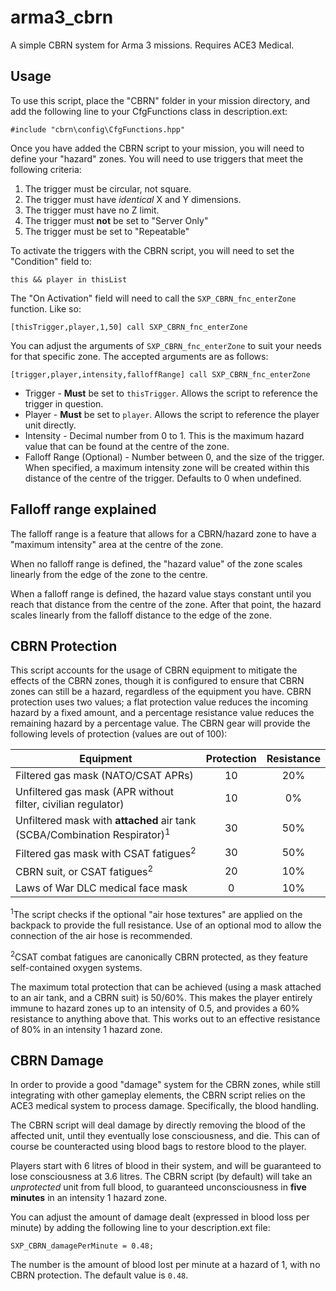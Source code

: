 # arma3_cbrn
A simple CBRN system for Arma 3 missions. Requires ACE3 Medical.

## Usage
To use this script, place the "CBRN" folder in your mission directory, and add the following line to your CfgFunctions class in description.ext:
```sqf
#include "cbrn\config\CfgFunctions.hpp"
```

Once you have added the CBRN script to your mission, you will need to define your "hazard" zones. You will need to use triggers that meet the following criteria:
1. The trigger must be circular, not square.
1. The trigger must have *identical* X and Y dimensions.
1. The trigger must have no Z limit.
1. The trigger must **not** be set to "Server Only"
1. The trigger must be set to "Repeatable"

To activate the triggers with the CBRN script, you will need to set the "Condition" field to:
```sqf
this && player in thisList
```
The "On Activation" field will need to call the `SXP_CBRN_fnc_enterZone` function. Like so:
```sqf
[thisTrigger,player,1,50] call SXP_CBRN_fnc_enterZone
```
You can adjust the arguments of `SXP_CBRN_fnc_enterZone` to suit your needs for that specific zone. The accepted arguments are as follows:
```sqf
[trigger,player,intensity,falloffRange] call SXP_CBRN_fnc_enterZone
```
* Trigger - **Must** be set to `thisTrigger`. Allows the script to reference the trigger in question.
* Player - **Must** be set to `player`. Allows the script to reference the player unit directly.
* Intensity - Decimal number from 0 to 1. This is the maximum hazard value that can be found at the centre of the zone.
* Falloff Range (Optional) - Number between 0, and the size of the trigger. When specified, a maximum intensity zone will be created within this distance of the centre of the trigger. Defaults to 0 when undefined.

## Falloff range explained
The falloff range is a feature that allows for a CBRN/hazard zone to have a "maximum intensity" area at the centre of the zone. 

When no falloff range is defined, the "hazard value" of the zone scales linearly from the edge of the zone to the centre.

When a falloff range is defined, the hazard value stays constant until you reach that distance from the centre of the zone. After that point, the hazard scales linearly from the falloff distance to the edge of the zone.

## CBRN Protection
This script accounts for the usage of CBRN equipment to mitigate the effects of the CBRN zones, though it is configured to ensure that CBRN zones can still be a hazard, regardless of the equipment you have. CBRN protection uses two values; a flat protection value reduces the incoming hazard by a fixed amount, and a percentage resistance value reduces the remaining hazard by a percentage value. The CBRN gear will provide the following levels of protection (values are out of 100):

| Equipment | Protection | Resistance |
|---|:---:|:---:|
| Filtered gas mask (NATO/CSAT APRs) | 10 | 20% |
| Unfiltered gas mask (APR without filter, civilian regulator) | 10 | 0% |
| Unfiltered mask with **attached** air tank (SCBA/Combination Respirator)<sup>1</sup> | 30 | 50% |
| Filtered gas mask with CSAT fatigues<sup>2</sup> | 30 | 50% |
| CBRN suit, or CSAT fatigues<sup>2</sup> | 20 | 10% |
| Laws of War DLC medical face mask | 0 | 10% |

<sup>1</sup>The script checks if the optional "air hose textures" are applied on the backpack to provide the full resistance. Use of an optional mod to allow the connection of the air hose is recommended.

<sup>2</sup>CSAT combat fatigues are canonically CBRN protected, as they feature self-contained oxygen systems.

The maximum total protection that can be achieved (using a mask attached to an air tank, and a CBRN suit) is 50/60%. This makes the player entirely immune to hazard zones up to an intensity of 0.5, and provides a 60% resistance to anything above that. This works out to an effective resistance of 80% in an intensity 1 hazard zone.

## CBRN Damage
In order to provide a good "damage" system for the CBRN zones, while still integrating with other gameplay elements, the CBRN script relies on the ACE3 medical system to process damage. Specifically, the blood handling.

The CBRN script will deal damage by directly removing the blood of the affected unit, until they eventually lose consciousness, and die. This can of course be counteracted using blood bags to restore blood to the player.

Players start with 6 litres of blood in their system, and will be guaranteed to lose consciousness at 3.6 litres. The CBRN script (by default) will take an *unprotected* unit from full blood, to guaranteed unconsciousness in **five minutes** in an intensity 1 hazard zone.

You can adjust the amount of damage dealt (expressed in blood loss per minute) by adding the following line to your description.ext file:
```sqf
SXP_CBRN_damagePerMinute = 0.48;
```
The number is the amount of blood lost per minute at a hazard of 1, with no CBRN protection. The default value is `0.48`.
